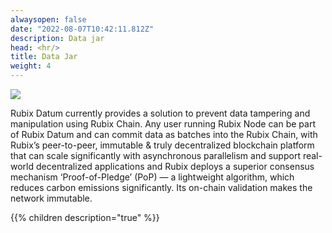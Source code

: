 ```yaml
---
alwaysopen: false
date: "2022-08-07T10:42:11.812Z"
description: Data jar
head: <hr/>
title: Data Jar
weight: 4
---
```


<img src="https://raw.githubusercontent.com/rubixchain/learn/main/static/images/DatumSettlement.png">

Rubix Datum currently provides a solution to prevent data tampering and manipulation using Rubix Chain. Any user running Rubix Node can be part of Rubix Datum and can commit data as batches into the Rubix Chain, with Rubix’s peer-to-peer, immutable & truly decentralized blockchain platform that can scale significantly with asynchronous parallelism and support real-world decentralized applications and Rubix deploys a superior consensus mechanism ‘Proof-of-Pledge’ (PoP) — a lightweight algorithm, which reduces carbon emissions significantly. Its on-chain validation makes the network immutable.

{{% children description="true"   %}}